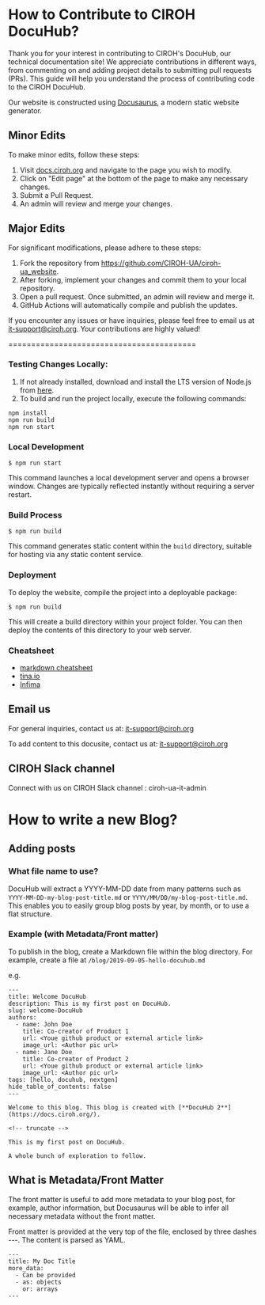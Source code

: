 # How to Contribute to CIROH DocuHub?

Thank you for your interest in contributing to CIROH's DocuHub, our technical documentation site! We appreciate contributions in different ways, from commenting on and adding project details to submitting pull requests (PRs). This guide will help you understand the process of contributing code to the CIROH DocuHub.

Our website is constructed using [Docusaurus](https://docusaurus.io/), a modern static website generator.

## Minor Edits

To make minor edits, follow these steps:

1. Visit [docs.ciroh.org](https://docs.ciroh.org) and navigate to the page you wish to modify.
2. Click on "Edit page" at the bottom of the page to make any necessary changes.
3. Submit a Pull Request.
4. An admin will review and merge your changes.

## Major Edits

For significant modifications, please adhere to these steps:

1. Fork the repository from https://github.com/CIROH-UA/ciroh-ua_website.
2. After forking, implement your changes and commit them to your local repository.
3. Open a pull request. Once submitted, an admin will review and merge it.
4. GitHub Actions will automatically compile and publish the updates.

If you encounter any issues or have inquiries, please feel free to email us at it-support@ciroh.org. Your contributions are highly valued!


=========================================

### Testing Changes Locally:

1. If not already installed, download and install the LTS version of Node.js from [here](https://nodejs.org/en).
2. To build and run the project locally, execute the following commands:

``` 
npm install
npm run build
npm run start
```

### Local Development

```
$ npm run start
```

This command launches a local development server and opens a browser window. Changes are typically reflected instantly without requiring a server restart.

### Build Process

```
$ npm run build
```

This command generates static content within the `build` directory, suitable for hosting via any static content service.

### Deployment

To deploy the website, compile the project into a deployable package:

```
$ npm run build
```

This will create a build directory within your project folder. You can then deploy the contents of this directory to your web server.

### Cheatsheet

- [markdown cheatsheet](https://github.com/adam-p/markdown-here/wiki/Markdown-Cheatsheet)
- [tina.io](https://tina.io/)
- [Infima](https://infima.dev/docs/getting-started/introduction)

## Email us

For general inquiries, contact us at: it-support@ciroh.org

To add content to this docusite, contact us at: it-support@ciroh.org

## CIROH Slack channel

Connect with us on CIROH Slack channel : ciroh-ua-it-admin




# How to write a new Blog?

## Adding posts

### What file name to use?

DocuHub will extract a YYYY-MM-DD date from many patterns such as `YYYY-MM-DD-my-blog-post-title.md` or `YYYY/MM/DD/my-blog-post-title.md`. This enables you to easily group blog posts by year, by month, or to use a flat structure.

### Example (with Metadata/Front matter)

To publish in the blog, create a Markdown file within the blog directory.
For example, create a file at `/blog/2019-09-05-hello-docuhub.md`

e.g.

```
---
title: Welcome DocuHub
description: This is my first post on DocuHub.
slug: welcome-DocuHub
authors:
  - name: John Doe
    title: Co-creator of Product 1
    url: <Youe github product or external article link>
    image_url: <Author pic url>
  - name: Jane Doe
    title: Co-creator of Product 2
    url: <Youe github product or external article link>
    image_url: <Author pic url>
tags: [hello, docuhub, nextgen]
hide_table_of_contents: false
---

Welcome to this blog. This blog is created with [**DocuHub 2**](https://docs.ciroh.org/).

<!-- truncate -->

This is my first post on DocuHub.

A whole bunch of exploration to follow.
```

## What is Metadata/Front Matter

The front matter is useful to add more metadata to your blog post, for example, author information, but Docusaurus will be able to infer all necessary metadata without the front matter.

Front matter is provided at the very top of the file, enclosed by three dashes ---. The content is parsed as YAML.

```
---
title: My Doc Title
more_data:
  - Can be provided
  - as: objects
    or: arrays
---
```

